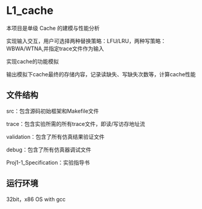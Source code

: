 # L1_cache
本项目是单级 Cache 的建模与性能分析

实现输入交互，用户可选择两种替换策略：LFU/LRU，两种写策略：WBWA/WTNA,并指定trace文件作为输入

实现cache的功能模拟

输出模拟下cache最终的存储内容，记录读缺失、写缺失次数等，计算cache性能

## 文件结构
src：包含源码初始框架和Makefile文件

trace：包含实验所需的所有trace文件，即读/写访存地址流

validation：包含了所有仿真结果验证文件

debug：包含了所有仿真器调试文件

Proj1-1_Specification：实验指导书

## 运行环境
32bit，x86 OS with gcc
